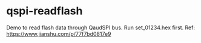 # qspi-readflash
Demo to read flash data through QaudSPI bus.
Run set_01234.hex first.
Ref: https://www.jianshu.com/p/77f7bd0817e9
